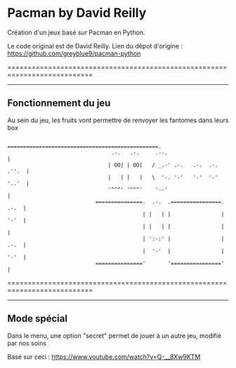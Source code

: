 Pacman by David Reilly
===========================================================================

Création d'un jeux basé sur Pacman en Python.

Le code original est de David Reilly.
Lien du dépot d'origine : https://github.com/greyblue9/pacman-python

===========================================================================

---------------------------------------------------------------------------
Fonctionnement du jeu
---------------------------------------------------------------------------

Au sein du jeu, les fruits vont permettre de renvoyer les fantomes dans leurs box

                                ================================================.
                                     .-.   .-.     .--.                         |
                                    | OO| | OO|   / _.-' .-.   .-.  .-.   .''.  |
                                    |   | |   |   \  '-. '-'   '-'  '-'   '..'  |
                                    '^^^' '^^^'    '--'                         |
                                ===============.  .-.  .================.  .-.  |
                                               | |   | |                |  '-'  |
                                               | |   | |                |       |
                                               | ':-:' |                |  .-.  |
                                               |  '-'  |                |  '-'  |
                                ==============='       '================'       |

===========================================================================

---------------------------------------------------------------------------
Mode spécial
---------------------------------------------------------------------------

Dans le menu, une option "secret" permet de jouer à un autre jeu, modifié par nos soins

Basé sur ceci : https://www.youtube.com/watch?v=Q-__8Xw9KTM
